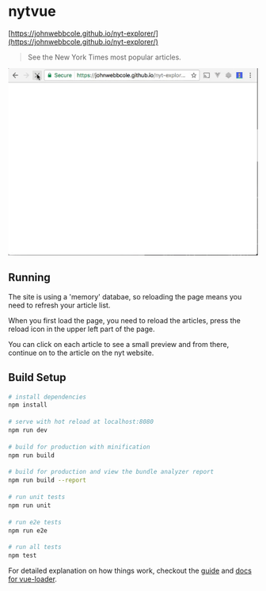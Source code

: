 # nytvue

[https://johnwebbcole.github.io/nyt-explorer/](https://johnwebbcole.github.io/nyt-explorer/)

> See the New York Times most popular articles.

![example](docs/nyt-explorer.gif)

## Running

The site is using a 'memory' databae, so reloading the page means you need to refresh your article list.

When you first load the page, you need to reload the articles, press the reload icon in the upper left part of the page.

You can click on each article to see a small preview and from there, continue on to the article on the nyt website.

## Build Setup

``` bash
# install dependencies
npm install

# serve with hot reload at localhost:8080
npm run dev

# build for production with minification
npm run build

# build for production and view the bundle analyzer report
npm run build --report

# run unit tests
npm run unit

# run e2e tests
npm run e2e

# run all tests
npm test
```

For detailed explanation on how things work, checkout the [guide](http://vuejs-templates.github.io/webpack/) and [docs for vue-loader](http://vuejs.github.io/vue-loader).
